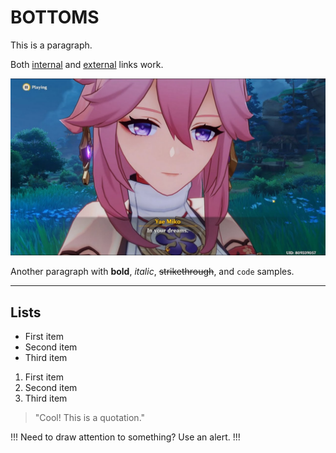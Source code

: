 # BOTTOMS
This is a paragraph.

Both [internal](README.md) and [external](https://example.com) links work.

![Your logo](logo.jpg)

Another paragraph with **bold**, _italic_, ~~strikethrough~~, and `code` samples.

---

## Lists

- First item
- Second item
- Third item

1. First item
2. Second item
3. Third item

> "Cool! This is a quotation."

!!!
Need to draw attention to something? Use an alert.
!!!